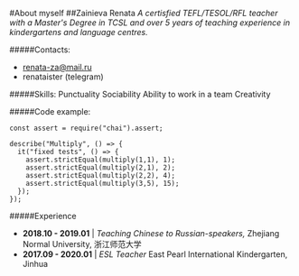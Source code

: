 #About myself
##Zainieva Renata
_A certisfied TEFL/TESOL/RFL teacher with a Master's Degree in TCSL and over 5 years of teaching experience in kindergartens and language centres._

#####Contacts:
* renata-za@mail.ru
* renataister (telegram)

#####Skills:
Punctuality
Sociability
Ability to work in a team
Creativity

#####Code example:
```
const assert = require("chai").assert;

describe("Multiply", () => {
  it("fixed tests", () => {
    assert.strictEqual(multiply(1,1), 1);
    assert.strictEqual(multiply(2,1), 2);
    assert.strictEqual(multiply(2,2), 4);
    assert.strictEqual(multiply(3,5), 15);   
  });
});
```

#####Experience
* **2018.10 - 2019.01** | _Teaching Chinese to Russian-speakers,_ Zhejiang Normal University, 浙江师范大学
* **2017.09 - 2020.01** | _ESL Teacher_
East Pearl International Kindergarten, Jinhua

  
